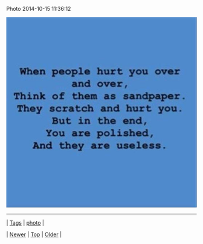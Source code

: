 <!--
title: Photo 2014-10-15 11
date: 2020-06-28T15:27:00.029Z
tags: photo
-->


Photo 2014-10-15 11:36:12

![](100070758184-0.jpg)

<!--BOTTOM-POST-NAVIGATION-->
---

| [Tags](tags.md) | [photo](tag-photo.md) |

| [Newer](100004879734.md) | [Top](index.md) | [Older](100089535399.md) |